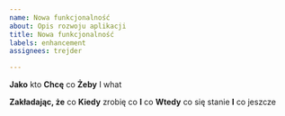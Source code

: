 ```yaml
---
name: Nowa funkcjonalność
about: Opis rozwoju aplikacji
title: Nowa funkcjonalność
labels: enhancement
assignees: trejder

---
```


**Jako** kto
**Chcę** co
**Żeby** I what

**Zakładając, że** co
**Kiedy** zrobię co
**I** co
**Wtedy** co się stanie
**I** co jeszcze

